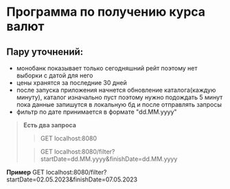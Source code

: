 # Программа по получению курса валют

## Пару уточнений:
- монобанк показывает только сегодняшний рейт поэтому нет выборки с датой для него
- цены хранятся за последние 30 дней
- после запуска приложения начнется обновление каталога(каждую минуту), каталог изначально пуст поэтому нужно подождать 5 минут пока данные запишутся в локальную бд и после отправлять запросы
- фильтр по дате принимается в формате "dd.MM.yyyy"


> **Есть два запроса**
> > GET localhost:8080
> 
> > GET localhost:8080/filter?startDate=dd.MM.yyyy&finishDate=dd.MM.yyyy

**Пример**
GET localhost:8080/filter?startDate=02.05.2023&finishDate=07.05.2023